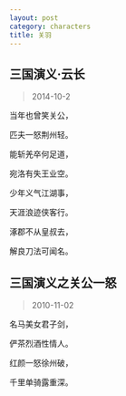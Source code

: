 ```yaml
---
layout: post
category: characters
title: 关羽
---
```


## 三国演义·云长 ##

> 2014-10-2

当年也曾笑关公，

匹夫一怒荆州轻。

能斩羌卒何足道，

宛洛有失王业空。

少年义气江湖事，

天涯浪迹侠客行。

涿郡不从皇叔去，

解良刀法可闻名。

## 三国演义之关公一怒 ##

> 2010-11-02

名马美女君子剑，

俨茶烈酒性情人。

红颜一怒徐州破，

千里单骑露重深。
